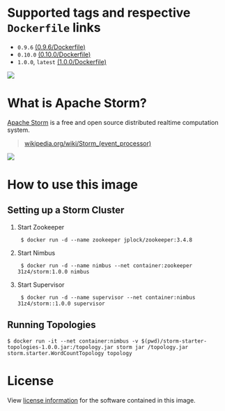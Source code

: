# Supported tags and respective `Dockerfile` links

* `0.9.6` [(0.9.6/Dockerfile)](https://github.com/31z4/storm-docker/blob/master/0.9.6/Dockerfile)
* `0.10.0` [(0.10.0/Dockerfile)](https://github.com/31z4/storm-docker/blob/master/0.10.0/Dockerfile)
* `1.0.0`, `latest` [(1.0.0/Dockerfile)](https://github.com/31z4/storm-docker/blob/master/1.0.0/Dockerfile)

[![](https://badge.imagelayers.io/31z4/storm:latest.svg)](https://imagelayers.io/?images=31z4%2Fstorm:0.9.6,31z4%2Fstorm:0.10.0,31z4%2Fstorm:1.0.0)

# What is Apache Storm?

[Apache Storm](http://storm.apache.org/) is a free and open source distributed realtime computation system.

> [wikipedia.org/wiki/Storm_(event_processor)](https://en.wikipedia.org/wiki/Storm_(event_processor))

![](https://upload.wikimedia.org/wikipedia/commons/7/70/Storm_logo.png)

# How to use this image

## Setting up a Storm Cluster

1. Start Zookeeper

        $ docker run -d --name zookeeper jplock/zookeeper:3.4.8

2. Start Nimbus

        $ docker run -d --name nimbus --net container:zookeeper 31z4/storm:1.0.0 nimbus

3. Start Supervisor

        $ docker run -d --name supervisor --net container:nimbus 31z4/storm::1.0.0 supervisor

## Running Topologies

    $ docker run -it --net container:nimbus -v $(pwd)/storm-starter-topologies-1.0.0.jar:/topology.jar storm jar /topology.jar storm.starter.WordCountTopology topology

# License

View [license information](http://storm.apache.org/about/free-and-open-source.html) for the software contained in this image.
